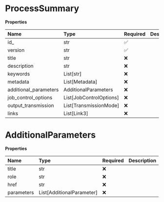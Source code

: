# ProcessSummary

**Properties**

| Name                  | Type                    | Required | Description |
| :-------------------- | :---------------------- | :------- | :---------- |
| id\_                  | str                     | ✅       |             |
| version               | str                     | ✅       |             |
| title                 | str                     | ❌       |             |
| description           | str                     | ❌       |             |
| keywords              | List[str]               | ❌       |             |
| metadata              | List[Metadata]          | ❌       |             |
| additional_parameters | AdditionalParameters    | ❌       |             |
| job_control_options   | List[JobControlOptions] | ❌       |             |
| output_transmission   | List[TransmissionMode]  | ❌       |             |
| links                 | List[Link3]             | ❌       |             |

# AdditionalParameters

**Properties**

| Name       | Type                      | Required | Description |
| :--------- | :------------------------ | :------- | :---------- |
| title      | str                       | ❌       |             |
| role       | str                       | ❌       |             |
| href       | str                       | ❌       |             |
| parameters | List[AdditionalParameter] | ❌       |             |

<!-- This file was generated by liblab | https://liblab.com/ -->
